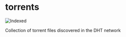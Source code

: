 torrents 
========
![Indexed](https://img.shields.io/badge/indexed-178909-blue)

Collection of torrent files discovered in the DHT network
